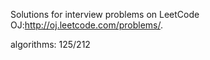 Solutions for interview problems on LeetCode OJ:http://oj.leetcode.com/problems/. 


algorithms: 125/212
